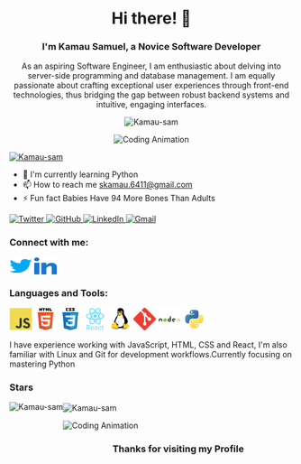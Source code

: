 <h1 align="center">Hi there! 👋</h1>

<h3 align="center">I'm Kamau Samuel, a Novice Software Developer</h3>

<p align="center">
As an aspiring Software Engineer, I am enthusiastic about delving into server-side programming and database management. I am equally passionate about crafting exceptional user experiences through front-end technologies, thus bridging the gap between robust backend systems and intuitive, engaging interfaces.
</p>
<p align="center"> <img src="https://komarev.com/ghpvc/?username=Kamau-sam&label=Profile%20views&color=0e75b6&style=flat" alt="Kamau-sam" /> </p>
<p align="center"><img src="https://media.tenor.com/2uyENRmiUt0AAAAC/coding.gif" alt="Coding Animation" width="300" height="200"></p>
<p align="left"> <a href="https://github.com/ryo-ma/github-profile-trophy"><img src="https://github-profile-trophy.vercel.app/?username=Kamau-sam&theme=onedark" alt="Kamau-sam" /></a> </p>

- 🌱 I'm currently learning Python <br>
- 📫 How to reach me skamau.6411@gmail.com<br>
- ⚡ Fun fact Babies Have 94 More Bones Than Adults<br>

<div>
<a href="https://twitter.com/Skamau_" target="_blank">
<img src="https://img.shields.io/badge/Twitter-1DA1F2?style=for-the-badge&logo=twitter&logoColor=white" alt="Twitter">
</a>
<a href="https://github.com/Kamau-sam" target="_blank">
<img src="https://img.shields.io/badge/GitHub-100000?style=for-the-badge&logo=github&logoColor=white" alt="GitHub">
</a>
<a href="https://www.linkedin.com/in/www.linkedin.com/in/samuel-kamau-sk6411" target="_blank">
<img src="https://img.shields.io/badge/LinkedIn-0077B5?style=for-the-badge&logo=linkedin&logoColor=white" alt="LinkedIn">
</a>
<a href="mailto:skamau.6411@gmail.com">
<img src="https://img.shields.io/badge/Gmail-D14836?style=for-the-badge&logo=gmail&logoColor=white" alt="Gmail">
</a>
</div>

<h3 align="left">Connect with me:</h3>
<p align="left">
<a href="https://twitter.com/Skamau_" target="blank"><img align="center" src="https://raw.githubusercontent.com/teamedwardforever/Readme-Generator/71f25dd8b98329b168142a6b782a107b75eab178/svg/Social/twitter.svg" alt="Skamau_" height="30" width="40" /></a>
<a href="https://linkedin.com/in/www.linkedin.com/in/samuel-kamau-sk6411" target="blank"><img align="center" src="https://raw.githubusercontent.com/teamedwardforever/Readme-Generator/71f25dd8b98329b168142a6b782a107b75eab178/svg/Social/linked-in-alt.svg" alt="www.linkedin.com/in/samuel-kamau-sk6411" height="30" width="40" /></a>
</p>

<h3 align="left">Languages and Tools:</h3>
<p align="left">
<img src="https://raw.githubusercontent.com/teamedwardforever/Readme-Generator/71f25dd8b98329b168142a6b782a107b75eab178/svg/Skills/Languages/javascript-original.svg" alt="JavaScript" title="JavaScript" width="40" height="40"/>
<img src="https://raw.githubusercontent.com/teamedwardforever/Readme-Generator/71f25dd8b98329b168142a6b782a107b75eab178/svg/Skills/Frontend/html5-original-wordmark.svg" alt="HTML5" title="HTML5" width="40" height="40"/>
<img src="https://raw.githubusercontent.com/teamedwardforever/Readme-Generator/71f25dd8b98329b168142a6b782a107b75eab178/svg/Skills/Frontend/css3-original-wordmark.svg" alt="CSS3" title="CSS3" width="40" height="40"/>
<img src="https://raw.githubusercontent.com/teamedwardforever/Readme-Generator/71f25dd8b98329b168142a6b782a107b75eab178/svg/Skills/Frontend/react-original-wordmark.svg" alt="React" title="React" width="40" height="40"/>
<img src="https://raw.githubusercontent.com/teamedwardforever/Readme-Generator/71f25dd8b98329b168142a6b782a107b75eab178/svg/Skills/Other/linux-original.svg" alt="Linux" title="Linux" width="40" height="40"/>
<img src="https://raw.githubusercontent.com/teamedwardforever/Readme-Generator/71f25dd8b98329b168142a6b782a107b75eab178/svg/Skills/Other/git-scm-icon.svg" alt="Git" title="Git" width="40" height="40"/>
<img src="https://raw.githubusercontent.com/teamedwardforever/Readme-Generator/71f25dd8b98329b168142a6b782a107b75eab178/svg/Skills/Backend/nodejs-original-wordmark.svg" alt="NodeJs" width="40" height="40"/>
<img src="https://raw.githubusercontent.com/teamedwardforever/Readme-Generator/71f25dd8b98329b168142a6b782a107b75eab178/svg/Skills/Languages/python-original.svg" alt="Python" width="40" height="40"/>
</p>
<p align="left">
  I have experience working with JavaScript, HTML,  CSS  and React, I'm also familiar with Linux and Git for development workflows.Currently focusing on mastering Python
</p>

<h3 align="left">Stars</h3>
<img align="left" height="180em" src="https://github-readme-stats.vercel.app/api/top-langs/?username=Kamau-sam&langs_count=8&theme=neon" alt="Kamau-sam" />
<p><img align="center" height="180em" src="https://github-readme-streak-stats.herokuapp.com/?user=Kamau-sam&theme=neon-dark" alt="Kamau-sam" /></p>

<img src="https://user-images.githubusercontent.com/73097560/115834477-dbab4500-a447-11eb-908a-139a6edaec5c.gif" alt="Coding Animation">

<h3 align="center">Thanks for visiting my Profile</h3>

